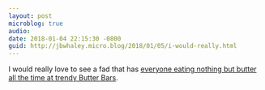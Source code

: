 ```yaml
---
layout: post
microblog: true
audio: 
date: 2018-01-04 22:15:30 -0800
guid: http://jbwhaley.micro.blog/2018/01/05/i-would-really.html
---
```

I would really love to see a fad that has [everyone eating nothing but butter all the time at trendy Butter Bars](https://www.popsci.com/keto-fat-weight-loss-healthy).
